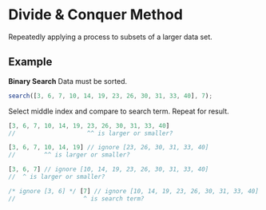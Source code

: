 # Divide & Conquer Method

Repeatedly applying a process to subsets of a larger data set.

## Example

**Binary Search**
Data must be sorted.

```javascript
search([3, 6, 7, 10, 14, 19, 23, 26, 30, 31, 33, 40], 7);
```

Select middle index and compare to search term. Repeat for result.

```javascript
[3, 6, 7, 10, 14, 19, 23, 26, 30, 31, 33, 40]
//                    ^^ is larger or smaller?
```

```javascript
[3, 6, 7, 10, 14, 19] // ignore [23, 26, 30, 31, 33, 40]
//        ^^ is larger or smaller?
```

```javascript
[3, 6, 7] // ignore [10, 14, 19, 23, 26, 30, 31, 33, 40]
//  ^ is larger or smaller?
```

```javascript
/* ignore [3, 6] */ [7] // ignore [10, 14, 19, 23, 26, 30, 31, 33, 40]
//                   ^ is search term?
```
